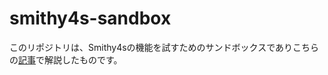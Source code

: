 # smithy4s-sandbox

このリポジトリは、Smithy4sの機能を試すためのサンドボックスでありこちらの[記事](https://zenn.dev/nextbeat/articles/scala-smithy4s)で解説したものです。
